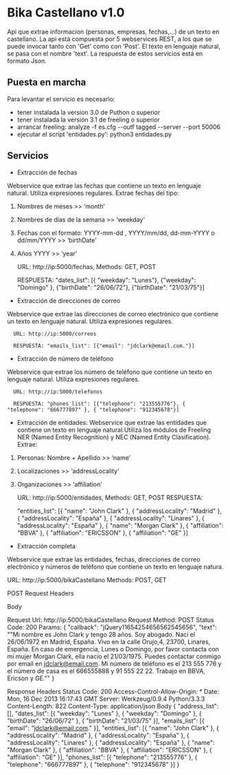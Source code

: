 Bika Castellano v1.0
========================

Api que extrae informacion (personas, empresas, fechas,...) de un texto en castellano.
La api está compuesta por 5 webservices REST, a los que se puede invocar tanto con 'Get' como con 'Post'. El texto en lenguaje natural, se pasa con el nombre 'text'. La respuesta de estos servicios está en formato Json. 


Puesta en marcha
----------------
Para levantar el servicio es necesario:
- tener instalada la version 3.0 de Puthon o superior
- tener instalada la versión 3.1 de freeling o superior
- arrancar freeling: analyze -f es.cfg --outf tagged --server --port 50006
- ejecutar el script 'entidades.py': python3 entidades.py


Servicios
---------

- Extracción de fechas

Webservice que extrae las fechas que contiene un texto en lenguaje natural. Utiliza expresiones regulares. Extrae fechas del tipo:

1) Nombres de meses >> ‘month’

2) Nombres de días de la semana >> ‘weekday’

3) Fechas con el formato: YYYY-mm-dd , YYYY/mm/dd, dd-mm-YYYY  o  dd/mm/YYYY >> ‘birthDate’

4) Años YYYY >> ‘year’
   
 
      URL: http://ip:5000/fechas, Methods: GET, POST

      RESPUESTA: "dates_list": [{ "weekday": "Lunes"}, {"weekday": "Domingo" }, {"birthDate": "26/06/72"}, {"birthDate": "21/03/75"}]



- Extracción de direcciones de correo

Webservice que extrae las direcciones de correo electrónico que contiene un texto en lenguaje natural. Utiliza expresiones regulares.

      URL: http://ip:5000/correos

      RESPUESTA: "emails_list": [{"email": "jdclark@email.com."}]



- Extracción de número de teléfono

Webservice que extrae los número de teléfono que contiene un texto en lenguaje natural. Utiliza expresiones regulares.

      URL: http://ip:5000/telefonos

      RESPUESTA: "phones_list": [{"telephone": "213555776"}, { "telephone": "666777897" }, { "telephone": "912345678"}]
   


- Extracción de entidades: Webservice que extrae las entidades que contiene un texto en lenguaje natural.Utiliza los módulos de Freeling NER (Named Entity Recognition) y NEC (Named Entity Clasification). Extrae:

1) Personas: Nombre + Apellido >> ‘name’

2) Localizaciones >> ‘addressLocality’
  
3) Organizaciones  >> ‘affiliation’


   URL: http://ip:5000/entidades, Methods: GET, POST
   RESPUESTA: 

   "entities_list": [{
       "name": "John Clark"
   }, {
       "addressLocality": "Madrid"
   }, {
       "addressLocality": "España"
   }, {
       "addressLocality": "Linares"
   }, {
       "addressLocality": "España"
   }, {
       "name": "Morgan Clark"
   }, {
       "affiliation": "BBVA"
   }, {
       "affiliation": "ERICSSON"
   }, {
       "affiliation": "GE"
   }]



- Extracción completa

Webservice que extrae las entidades, fechas, direcciones de correo electrónico y números de teléfono que contiene un texto en lenguaje natura.

URL: http://ip:5000/bikaCastellano
Methods: POST, GET

POST
Request
Headers


Body


Request Url: http://ip:5000/bikaCastellano
Request Method: POST
Status Code: 200
Params: {
   "callback": "jQuery11654254656562545656",
   "text": "\"Mi nombre es John Clark y tengo 28 años. Soy abogado. Naci el 26/06/1972 en Madrid, España. Vivo en la calle Orujo,4, 23700, Linares, España. En caso de emergencia, Lunes o Domingo, por favor contacta con mi mujer Morgan Clark, ella nacio el 21/03/1975. Puedes contactar conmigo por email en jdclark@email.com. Mi número de teléfono es el 213 555 776 y el número de casa es el 666555888 y 91 555 22 22. Trabajo en BBVA, Ericson y GE.\""
}

Response
Headers
Status Code: 200
Access-Control-Allow-Origin: *
Date: Mon, 16 Dec 2013 16:17:43 GMT
Server: Werkzeug/0.9.4 Python/3.3.3
Content-Length: 822
Content-Type: application/json
Body
{
   "address_list": [],
   "dates_list": [{
       "weekday": "Lunes"
    }, {
       "weekday": "Domingo"
    }, {
       "birthDate": "26/06/72"
   }, {
       "birthDate": "21/03/75"
   }],
   "emails_list": [{
       "email": "jdclark@email.com."
   }],
   "entities_list": [{
       "name": "John Clark"
   }, {
       "addressLocality": "Madrid"
   }, {
       "addressLocality": "España"
   }, {
       "addressLocality": "Linares"
   }, {
       "addressLocality": "España"
   }, {
       "name": "Morgan Clark"
   }, {
       "affiliation": "BBVA"
   }, {
       "affiliation": "ERICSSON"
   }, {
       "affiliation": "GE"
   }],
   "phones_list": [{
       "telephone": "213555776"
   }, {
       "telephone": "666777897"
   }, {
       "telephone": "912345678"
   }]
}



